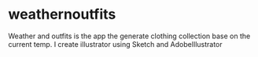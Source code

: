 # weathernoutfits

Weather and outfits is the app the generate clothing collection base on the current temp. I create illustrator using Sketch and AdobeIllustrator
